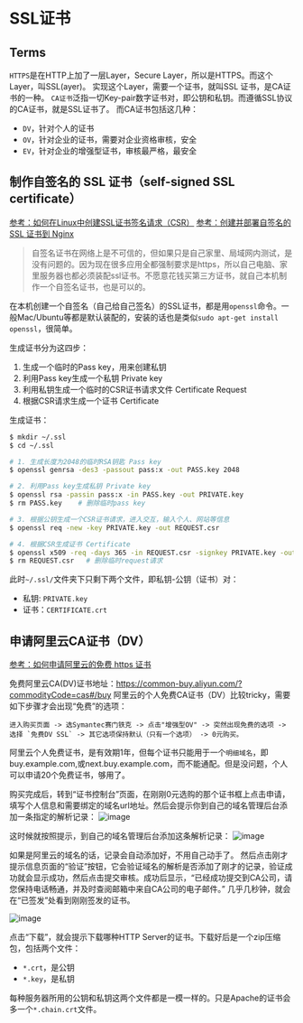 # SSL证书

## Terms
`HTTPS`是在HTTP上加了一层Layer，Secure Layer，所以是HTTPS。而这个Layer，叫SSL(ayer)。
实现这个Layer，需要一个证书，就叫SSL 证书，是CA证书的一种。
`CA证书`泛指一切Key-pair数字证书对，即公钥和私钥。而遵循SSL协议的CA证书，就是SSL证书了。
而CA证书包括这几种：
- `DV`，针对个人的证书
- `OV`，针对企业的证书，需要对企业资格审核，安全
- `EV`，针对企业的增强型证书，审核最严格，最安全

## 制作自签名的 SSL 证书（self-signed SSL certificate）

[参考：如何在Linux中创建SSL证书签名请求（CSR）](https://www.howtoing.com/simple-steps-to-generate-csr-on-centos)
[参考：创建并部署自签名的 SSL 证书到 Nginx](https://hinine.com/create-and-deploy-a-self-signed-ssl-certificate-to-nginx/)

> 自签名证书在网络上是不可信的，但如果只是自己家里、局域网内测试，是没有问题的。因为现在很多应用全都强制要求是https，所以自己电脑、家里服务器也都必须装配ssl证书。不愿意花钱买第三方证书，就自己本机制作一个自签名证书，也是可以的。

在本机创建一个自签名（自己给自己签名）的SSL证书，都是用`openssl`命令。一般Mac/Ubuntu等都是默认装配的，安装的话也是类似`sudo apt-get install openssl`，很简单。

生成证书分为这四步：
1. 生成一个临时的Pass key，用来创建私钥
2. 利用Pass key生成一个私钥 Private key
3. 利用私钥生成一个临时的CSR证书请求文件 Certificate Request
4. 根据CSR请求生成一个证书 Certificate

生成证书：
```sh
$ mkdir ~/.ssl
$ cd ~/.ssl

# 1. 生成长度为2048的临时RSA钥匙 Pass key
$ openssl genrsa -des3 -passout pass:x -out PASS.key 2048

# 2. 利用Pass key生成私钥 Private key
$ openssl rsa -passin pass:x -in PASS.key -out PRIVATE.key
$ rm PASS.key    # 删除临时pass key

# 3. 根据公钥生成一个CSR证书请求，进入交互，输入个人、网站等信息
$ openssl req -new -key PRIVATE.key -out REQUEST.csr

# 4. 根据CSR生成证书 Certificate
$ openssl x509 -req -days 365 -in REQUEST.csr -signkey PRIVATE.key -out ~/.ssl/CERTIFICATE.crt
$ rm REQUEST.csr   # 删除临时request请求
```
此时`~/.ssl/`文件夹下只剩下两个文件，即私钥-公钥（证书）对：
- 私钥: `PRIVATE.key`
- 证书：`CERTIFICATE.crt`

## 申请阿里云CA证书（DV）

[参考：如何申请阿里云的免费 https 证书](https://juejin.im/post/5a804ed36fb9a06349129bf4)

免费阿里云CA(DV)证书地址：https://common-buy.aliyun.com/?commodityCode=cas#/buy
阿里云的个人免费CA证书（DV）比较tricky，需要如下步骤才会出现“免费”的选项：
```
进入购买页面 -> 选Symantec赛门铁克 -> 点击"增强型OV" -> 突然出现免费的选项 -> 
选择 `免费DV SSL` -> 其它选项保持默认（只有一个选项） -> 0元购买。
```

阿里云个人免费证书，是有效期1年，但每个证书只能用于一个`明细域名`，即buy.example.com,或next.buy.example.com，而不能通配。但是没问题，个人可以申请20个免费证书，够用了。

购买完成后，转到“证书控制台”页面，在刚刚0元选购的那个证书框上点击申请，填写个人信息和需要绑定的域名url地址。然后会提示你到自己的域名管理后台添加一条指定的解析记录：
![image](https://user-images.githubusercontent.com/14041622/48242056-54eb8480-e414-11e8-88c6-a1ea711f88e5.png)

这时候就按照提示，到自己的域名管理后台添加这条解析记录：
![image](https://user-images.githubusercontent.com/14041622/48242094-8ebc8b00-e414-11e8-948a-ec05193c755a.png)

如果是阿里云的域名的话，记录会自动添加好，不用自己动手了。
然后点击刚才提示信息页面的“验证”按钮，它会验证域名的解析是否添加了刚才的记录，验证成功就会显示成功，然后点击提交审核。成功后显示，“已经成功提交到CA公司，请您保持电话畅通，并及时查阅邮箱中来自CA公司的电子邮件。”
几乎几秒钟，就会在“已签发”处看到刚刚签发的证书。

![image](https://user-images.githubusercontent.com/14041622/48242201-1aceb280-e415-11e8-999a-5a533a72fbb2.png)

点击“下载”，就会提示下载哪种HTTP Server的证书。下载好后是一个zip压缩包，包括两个文件：
- `*.crt`，是公钥
- `*.key`，是私钥

每种服务器所用的公钥和私钥这两个文件都是一模一样的。只是Apache的证书会多一个`*.chain.crt`文件。

